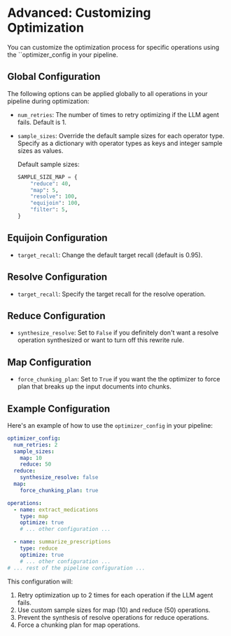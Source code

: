 # Advanced: Customizing Optimization

You can customize the optimization process for specific operations using the ``optimizer_config in your pipeline.

## Global Configuration

The following options can be applied globally to all operations in your pipeline during optimization:

- `num_retries`: The number of times to retry optimizing if the LLM agent fails. Default is 1.

- `sample_sizes`: Override the default sample sizes for each operator type. Specify as a dictionary with operator types as keys and integer sample sizes as values.

  Default sample sizes:

  ```python
  SAMPLE_SIZE_MAP = {
      "reduce": 40,
      "map": 5,
      "resolve": 100,
      "equijoin": 100,
      "filter": 5,
  }
  ```

## Equijoin Configuration

- `target_recall`: Change the default target recall (default is 0.95).

## Resolve Configuration

- `target_recall`: Specify the target recall for the resolve operation.

## Reduce Configuration

- `synthesize_resolve`: Set to `False` if you definitely don't want a resolve operation synthesized or want to turn off this rewrite rule.

## Map Configuration

- `force_chunking_plan`: Set to `True` if you want the the optimizer to force plan that breaks up the input documents into chunks.

## Example Configuration

Here's an example of how to use the `optimizer_config` in your pipeline:

```yaml
optimizer_config:
  num_retries: 2
  sample_sizes:
    map: 10
    reduce: 50
  reduce:
    synthesize_resolve: false
  map:
    force_chunking_plan: true

operations:
  - name: extract_medications
    type: map
    optimize: true
    # ... other configuration ...

  - name: summarize_prescriptions
    type: reduce
    optimize: true
    # ... other configuration ...
# ... rest of the pipeline configuration ...
```

This configuration will:

1. Retry optimization up to 2 times for each operation if the LLM agent fails.
2. Use custom sample sizes for map (10) and reduce (50) operations.
3. Prevent the synthesis of resolve operations for reduce operations.
4. Force a chunking plan for map operations.
